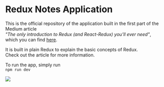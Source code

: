 # Redux Notes Application

This is the official repository of the application built in the first part of the Medium article  
*"The only introduction to Redux (and React-Redux) you’ll ever need"*,  
which you can find [here](https://medium.com/@h.stevanoski/the-only-introduction-to-redux-and-react-redux-youll-ever-need-8ce5da9e53c6).

It is built in plain Redux to explain the basic concepts of Redux.  
Check out the article for more information.

To run the app, simply run  
`npm run dev`

![](https://miro.medium.com/max/457/1*NWOmsT2_4MoRuUevioicqg.png)